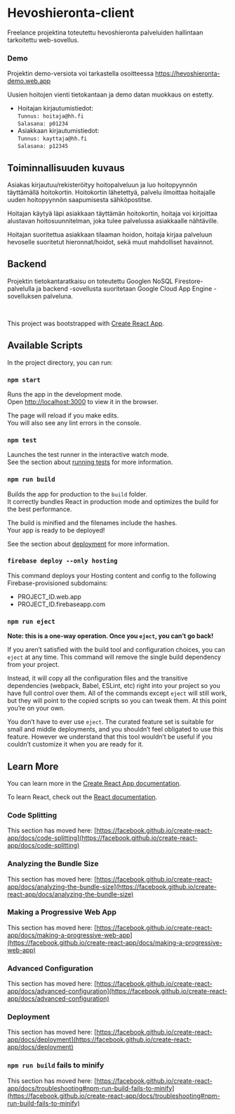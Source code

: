 # Hevoshieronta-client

Freelance projektina toteutettu hevoshieronta palveluiden hallintaan tarkoitettu web-sovellus.

### Demo
Projektin demo-versiota voi tarkastella osoitteessa https://hevoshieronta-demo.web.app

Uusien hoitojen vienti tietokantaan ja demo datan muokkaus on estetty.

- Hoitajan kirjautumistiedot:  
`Tunnus: hoitaja@hh.fi`  
`Salasana: p01234`
- Asiakkaan kirjautumistiedot:  
`Tunnus: kayttaja@hh.fi`  
`Salasana: p12345`

## Toiminnallisuuden kuvaus
Asiakas kirjautuu/rekisteröityy hoitopalveluun ja luo hoitopyynnön täyttämällä hoitokortin. Hoitokortin lähetettyä, palvelu ilmoittaa hoitajalle uuden hoitopyynnön saapumisesta sähköpostitse.

Hoitajan käytyä läpi asiakkaan täyttämän hoitokortin, hoitaja voi kirjoittaa alustavan hoitosuunnitelman, joka tulee palvelussa asiakkaalle nähtäville.

Hoitajan suoritettua asiakkaan tilaaman hoidon, hoitaja kirjaa palveluun hevoselle suoritetut hieronnat/hoidot, sekä muut mahdolliset havainnot.

## Backend
Projektin tietokantaratkaisu on toteutettu Googlen NoSQL Firestore-palvelulla ja backend -sovellusta suoritetaan Google Cloud App Engine -sovelluksen palveluna.

</br>

This project was bootstrapped with [Create React App](https://github.com/facebook/create-react-app).

## Available Scripts

In the project directory, you can run:

### `npm start`

Runs the app in the development mode.\
Open [http://localhost:3000](http://localhost:3000) to view it in the browser.

The page will reload if you make edits.\
You will also see any lint errors in the console.

### `npm test`

Launches the test runner in the interactive watch mode.\
See the section about [running tests](https://facebook.github.io/create-react-app/docs/running-tests) for more information.

### `npm run build`

Builds the app for production to the `build` folder.\
It correctly bundles React in production mode and optimizes the build for the best performance.

The build is minified and the filenames include the hashes.\
Your app is ready to be deployed!

See the section about [deployment](https://facebook.github.io/create-react-app/docs/deployment) for more information.

### `firebase deploy --only hosting`
This command deploys your Hosting content and config to the following Firebase-provisioned subdomains:
  - PROJECT_ID.web.app
  - PROJECT_ID.firebaseapp.com

### `npm run eject`

**Note: this is a one-way operation. Once you `eject`, you can’t go back!**

If you aren’t satisfied with the build tool and configuration choices, you can `eject` at any time. This command will remove the single build dependency from your project.

Instead, it will copy all the configuration files and the transitive dependencies (webpack, Babel, ESLint, etc) right into your project so you have full control over them. All of the commands except `eject` will still work, but they will point to the copied scripts so you can tweak them. At this point you’re on your own.

You don’t have to ever use `eject`. The curated feature set is suitable for small and middle deployments, and you shouldn’t feel obligated to use this feature. However we understand that this tool wouldn’t be useful if you couldn’t customize it when you are ready for it.

## Learn More

You can learn more in the [Create React App documentation](https://facebook.github.io/create-react-app/docs/getting-started).

To learn React, check out the [React documentation](https://reactjs.org/).

### Code Splitting

This section has moved here: [https://facebook.github.io/create-react-app/docs/code-splitting](https://facebook.github.io/create-react-app/docs/code-splitting)

### Analyzing the Bundle Size

This section has moved here: [https://facebook.github.io/create-react-app/docs/analyzing-the-bundle-size](https://facebook.github.io/create-react-app/docs/analyzing-the-bundle-size)

### Making a Progressive Web App

This section has moved here: [https://facebook.github.io/create-react-app/docs/making-a-progressive-web-app](https://facebook.github.io/create-react-app/docs/making-a-progressive-web-app)

### Advanced Configuration

This section has moved here: [https://facebook.github.io/create-react-app/docs/advanced-configuration](https://facebook.github.io/create-react-app/docs/advanced-configuration)

### Deployment

This section has moved here: [https://facebook.github.io/create-react-app/docs/deployment](https://facebook.github.io/create-react-app/docs/deployment)

### `npm run build` fails to minify

This section has moved here: [https://facebook.github.io/create-react-app/docs/troubleshooting#npm-run-build-fails-to-minify](https://facebook.github.io/create-react-app/docs/troubleshooting#npm-run-build-fails-to-minify)
